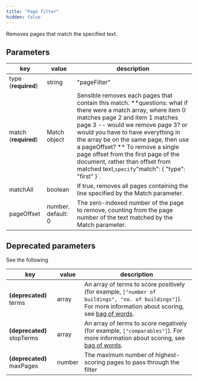 ```yaml
---
title: "Page filter"
hidden: false
---
```


Removes pages that match the specified text. 

Parameters
----


| key                    | value   | description                                                      |
| ---------------------- | ------ | ------------------------------------------------------------ |
| type (**required**) | string | "pageFilter"                                                 |
| match (**required**) | Match object       | Sensible removes each pages that contain this match. **questions: what if there were a match array, where item 0 matches page 2 and item 1 matches page 3 -- would we remove page 3? or would you have to have everything in the array be on the same page, then use a pageOffset?  **  To remove a single page offset from the first page of the document, rather than offset from matched text,` specify `"match": { "type": "first" }`. |
| matchAll             | boolean            | If true, removes all pages containing the line specified by the Match parameter. |
| pageOffset           | number. default: 0 | The zero-indexed number of the page to remove, counting from the page number of the text matched by the Match parameter. |

 

## Deprecated parameters

See the following

| key                         | value  | description                                                  |
| --------------------------- | ------ | ------------------------------------------------------------ |
| **(deprecated)** terms      | array  | An array of terms to score positively (for example, `["number of buildings", "no. of buildings"]`). For more information about scoring, see [bag of words](doc:bag-of-words). |
| **(deprecated)**  stopTerms | array  | An array of terms to score negatively (for example, `["comparables"]`). For more information about scoring, see [bag of words](doc:bag-of-words). |
| **(deprecated)** maxPages   | number | The maximum number of highest-scoring pages to pass through the filter |

